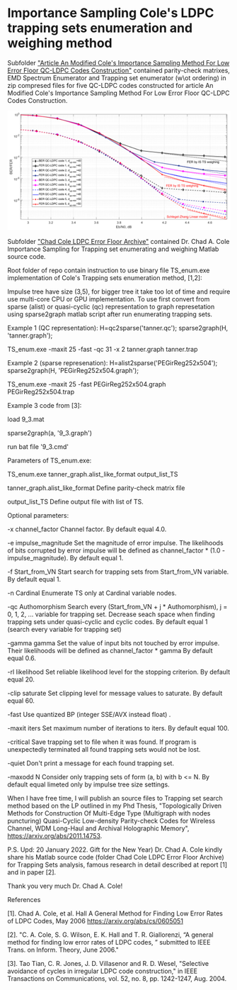 # Importance Sampling Cole's  LDPC trapping sets enumeration and weighing method
Subfolder ["Article An Modified Cole's Importance Sampling Method For Low Error Floor QC-LDPC Codes Construction"](https://github.com/Lcrypto/trapping-sets-enumeration/tree/master/Article%20An%20Modified%20Cole's%20Importance%20Sampling%20Method%20For%20Low%20Error%20Floor%20QC-LDPC%20Codes%20Construction) contained parity-check matrixes, EMD Spectrum Enumerator and Trapping set enumerator (w\ot ordering) in zip compresed files for five QC-LDPC codes constructed for article An Modified Cole's Importance Sampling Method For Low Error Floor QC-LDPC Codes Construction.

![alt text](https://github.com/Lcrypto/trapping-sets-enumeration/blob/master/Article%20An%20Modified%20Cole's%20Importance%20Sampling%20Method%20For%20Low%20Error%20Floor%20QC-LDPC%20Codes%20Construction/SZ_Lin_Weigh_Sim.png)

Subfolder ["Chad Cole LDPC Error Floor Archive"](https://github.com/Lcrypto/trapping-sets-enumeration/tree/master/Chad%20Cole%20LDPC%20Error%20Floor%20Archive)
contained  Dr. Chad A. Cole Importance Sampling for Trapping set enumerating and weighing Matlab source code.

Root folder of repo contain instruction to use binary file TS_enum.exe implementation of Cole's Trapping sets enumeration method, [1,2]:


Impulse tree have size (3,5), for bigger tree it take too lot of time and require use multi-core CPU or GPU implementation.
To use first convert from sparse (alist) or quasi-cyclic (qc) representation to graph represetation using sparse2graph matlab script after run enumerating trapping sets. 



Example 1 (QC representation):
H=qc2sparse('tanner.qc'); 
sparse2graph(H, 'tanner.graph');


TS_enum.exe -maxit 25 -fast  -qc 31 -x  2  tanner.graph tanner.trap


Example 2 (sparse represenation):
H=alist2sparse('PEGirReg252x504'); 
sparse2graph(H, 'PEGirReg252x504.graph');


TS_enum.exe -maxit 25 -fast   PEGirReg252x504.graph PEGirReg252x504.trap


Example 3 code from [3]: 


load 9_3.mat

sparse2graph(a, '9_3.graph')

run bat file '9_3.cmd'



Parameters of TS_enum.exe:



TS_enum.exe   tanner_graph.alist_like_format  output_list_TS 




  tanner_graph.alist_like_format  Define parity-check matrix file

  output_list_TS                  Define output file with list of TS.



Optional parameters:

  -x channel_factor               Channel factor. By default equal 4.0.

  -e impulse_magnitude            Set the magnitude of error impulse. The likelihoods
                                  of bits corrupted by error impulse will be defined as
                                  channel_factor * (1.0 - impulse_magnitude).
                                  By default equal 1.

  -f Start_from_VN                Start search for trapping sets from Start_from_VN variable.
                                  By default equal 1.

  -n Cardinal                     Enumerate TS only at Cardinal variable nodes.

  -qc Authomorphism               Search every (Start_from_VN + j * Authomorphism), j = 0, 1, 2, ...
                                  variable for trapping set. Decrease seach space when finding trapping
                                  sets under quasi-cyclic and cyclic codes.
                                  By default equal 1 (search every variable for trapping set)

  -gamma gamma                    Set the value of input bits not touched
                                  by error impulse. Their likelihoods will be defined as
                                  channel_factor * gamma
                                  By default equal 0.6.

  -rl likelihood                  Set reliable likelihood level for the stopping
                                  criterion. By default equal 20.

  -clip saturate                  Set clipping level for message values to saturate.
                                  By default equal 60.

  -fast                           Use quantized BP (integer SSE/AVX instead float) .

  -maxit iters                    Set maximum number of iterations to iters.
                                  By default equal 100.

  -critical                       Save trapping set to file when it was found. If program
                                  is unexpectedly terminated all found trapping sets
                                  would not be lost.

  -quiet                          Don't print a message for each found trapping set.

  -maxodd N                       Consider only trapping sets of form (a, b) with b <= N.
                                  By default equal limeted only by impulse tree size settings.


 When I have free time, I will publish an source files to Trapping set search method based on the LP outlined in my Phd Thesis, "Topologically Driven Methods for Construction Of Multi-Edge Type (Multigraph with nodes puncturing) Quasi-Cyclic Low-density Parity-check Codes for Wireless Channel, WDM Long-Haul and Archival Holographic Memory", https://arxiv.org/abs/2011.14753. 


P.S.
Upd: 20 January 2022. Gift for the New Year)  Dr. Chad A. Cole kindly share his Matlab source code (folder Chad Cole LDPC Error Floor Archive) for Trapping Sets analysis, famous research in detail described at report [1] and in paper [2]. 


Thank you very much Dr. Chad A. Cole!


References


[1].  Chad A. Cole, et al. Hall A General Method for Finding Low Error Rates of LDPC Codes, May 2006 https://arxiv.org/abs/cs/0605051


[2].  "C. A. Cole, S. G. Wilson, E. K. Hall and T. R. Giallorenzi, “A general method for finding low error rates of LDPC codes, ” submitted to IEEE Trans. on Inform. Theory, June 2006."


[3]. Tao Tian, C. R. Jones, J. D. Villasenor and R. D. Wesel, "Selective avoidance of cycles in irregular LDPC code construction," in IEEE Transactions on Communications, vol. 52, no. 8, pp. 1242-1247, Aug. 2004.


